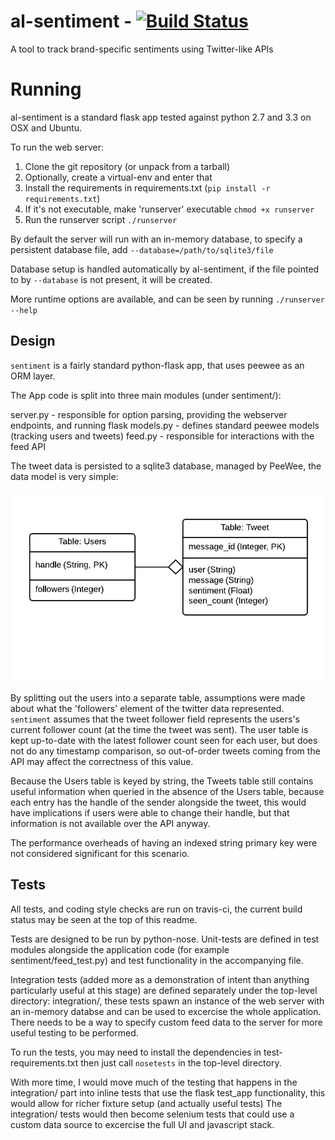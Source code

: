 al-sentiment - [![Build Status](https://travis-ci.org/stestagg/al-sentiment.png)](https://travis-ci.org/stestagg/al-sentiment)
============

A tool to track brand-specific sentiments using Twitter-like APIs

Running
=======

al-sentiment is a standard flask app tested against python 2.7 and 3.3 on OSX and Ubuntu.

To run the web server:

1. Clone the git repository (or unpack from a tarball)
2. Optionally, create a virtual-env and enter that
3. Install the requirements in requirements.txt (`pip install -r requirements.txt`)
4. If it's not executable, make 'runserver' executable `chmod +x runserver`
5. Run the runserver script `./runserver`

By default the server will run with an in-memory database, to specify a
persistent database file, add `--database=/path/to/sqlite3/file`

Database setup is handled automatically by al-sentiment, if the file pointed to
by `--database` is not present, it will be created.

More runtime options are available, and can be seen by running `./runserver --help`

Design
------

`sentiment` is a fairly standard python-flask app, that uses peewee as an ORM layer.

The App code is split into three main modules (under sentiment/):

server.py - responsible for option parsing, providing the webserver endpoints, and running flask
models.py - defines standard peewee models (tracking users and tweets)
feed.py - responsible for interactions with the feed API

The tweet data is persisted to a sqlite3 database, managed by PeeWee, the data model is very simple:

![Data model](datamodel.png)

By splitting out the users into a separate table, assumptions were made about what
the 'followers' element of the twitter data represented.  `sentiment` assumes
that the tweet follower field represents the users's current follower count
(at the time the tweet was sent).  The user table is kept up-to-date with
the latest follower count seen for each user, but does not do any timestamp
comparison, so out-of-order tweets coming from the API may affect the correctness
of this value.

Because the Users table is keyed by string, the Tweets table still contains useful information
when queried in the absence of the Users table, because each entry has the handle of the sender
alongside the tweet, this would have implications if users were able to change their handle,
but that information is not available over the API anyway.  

The performance overheads of having an indexed string primary key were not considered
significant for this scenario.

Tests
-----

All tests, and coding style checks are run on travis-ci, the current build status may be
seen at the top of this readme.

Tests are designed to be run by python-nose.  Unit-tests are defined in test modules alongside the
application code (for example sentiment/feed_test.py) and test functionality in the accompanying file.

Integration tests (added more as a demonstration of intent than anything particularly useful at this stage)
are defined separately under the top-level directory: integration/, these tests 
spawn an instance of the web server with an in-memory databse and can be used
to excercise the whole application.  There needs to be a way to specify custom
feed data to the server for more useful testing to be performed.

To run the tests, you may need to install the dependencies in test-requirements.txt
then just call `nosetests` in the top-level directory.

With more time, I would move much of the testing that happens in the integration/ part
into inline tests that use the flask test_app functionality, this would allow for
richer fixture setup (and actually useful tests) The integration/ tests would then
become selenium tests that could use a custom data source to excercise the full
UI and javascript stack.